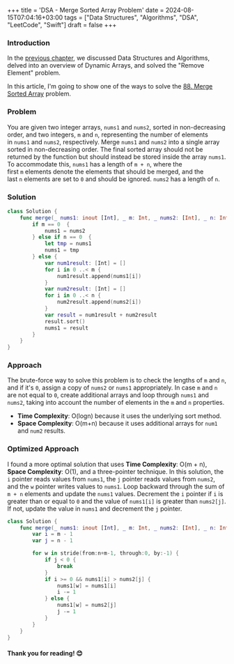 +++
title = 'DSA - Merge Sorted Array Problem'
date = 2024-08-15T07:04:16+03:00
tags = ["Data Structures", "Algorithms", "DSA", "LeetCode", "Swift"]
draft = false
+++

### Introduction
In the [previous chapter](https://dmytros.blog/posts/data-structures-and-algorithms-arrays-swift/), we discussed Data Structures and Algorithms, delved into an overview of Dynamic Arrays, and solved the "Remove Element" problem.

In this article, I'm going to show one of the ways to solve the [88. Merge Sorted Array](https://leetcode.com/problems/merge-sorted-array/description/?envType=study-plan-v2&envId=top-interview-150) problem.

### Problem 
You are given two integer arrays, `nums1` and `nums2`, sorted in non-decreasing order, and two integers, `m` and `n`, representing the number of elements in `nums1` and `nums2`, respectively. Merge `nums1` and `nums2` into a single array sorted in non-decreasing order. The final sorted array should not be returned by the function but should instead be stored inside the array `nums1`. To accommodate this, `nums1` has a length of `m + n`, where the first `m` elements denote the elements that should be merged, and the last `n` elements are set to `0` and should be ignored. `nums2` has a length of `n`.

### Solution 
```swift 
class Solution {
    func merge(_ nums1: inout [Int], _ m: Int, _ nums2: [Int], _ n: Int) {
        if m == 0  {
            nums1 = nums2
        } else if n == 0  {   
            let tmp = nums1         
            nums1 = tmp
        } else {
            var num1result: [Int] = []
            for i in 0 ..< m {
                num1result.append(nums1[i])
            }
            var num2result: [Int] = []
            for i in 0 ..< n {
                num2result.append(nums2[i])
            }
            var result = num1result + num2result
            result.sort()
            nums1 = result
        }
    }
}
``` 

### Approach 
The brute-force way to solve this problem is to check the lengths of `m` and `n`, and if it's `0`, assign a copy of `nums2` or `nums1` appropriately. In case `m` and `n` are not equal to `0`, create additional arrays and loop through `nums1` and `nums2`, taking into account the number of elements in the `m` and `n` properties.

- **Time Complexity**: O(logn) because it uses the underlying sort method.  
- **Space Complexity**: O(m+n) because it uses additional arrays for `num1` and `num2` results.

### Optimized Approach
I found a more optimal solution that uses **Time Complexity**: O(m + n), **Space Complexity**: O(1), and a three-pointer technique. In this solution, the `i` pointer reads values from `nums1`, the `j` pointer reads values from `nums2`, and the `w` pointer writes values to `nums1`. Loop backward through the sum of `m + n` elements and update the `nums1` values. Decrement the `i` pointer if `i` is greater than or equal to `0` and the value of `nums1[i]` is greater than `nums2[j]`. If not, update the value in `nums1` and decrement the `j` pointer.

```swift
class Solution {
    func merge(_ nums1: inout [Int], _ m: Int, _ nums2: [Int], _ n: Int) {
        var i = m - 1
        var j = n - 1

        for w in stride(from:n+m-1, through:0, by:-1) {
            if j < 0 {
                break
            }
            if i >= 0 && nums1[i] > nums2[j] {
                nums1[w] = nums1[i]
                i -= 1
            } else {
                nums1[w] = nums2[j]
                j -= 1
            }
        }
    }
}
```

#### Thank you for reading! 😊
